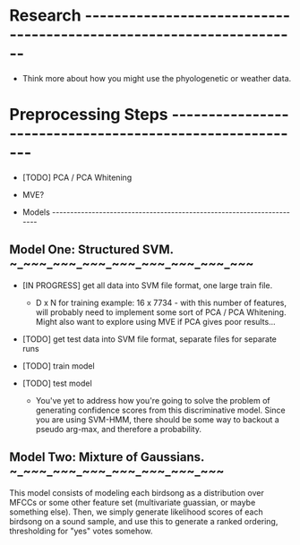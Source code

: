 # Research --------------------------------------------------------------------

  * Think more about how you might use the phyologenetic or weather data.

# Preprocessing Steps ---------------------------------------------------------

  * [TODO] PCA / PCA Whitening
  * MVE?

* Models ----------------------------------------------------------------------

## Model One: Structured SVM. ~_~_~_~_~_~_~_~_~_~_~_~_~_~_~_~_~_~_~_~_~_~_~_~_~

* [IN PROGRESS] get all data into SVM file format, one large train file.
  * D x N for training example: 16 x 7734 - with this number of features, will
    probably need to implement some sort of PCA / PCA Whitening. Might also
    want to explore using MVE if PCA gives poor results...

* [TODO] get test data into SVM file format, separate files for separate
   runs

* [TODO] train model

* [TODO] test model
  * You've yet to address how you're going to solve the problem of generating
    confidence scores from this discriminative model. Since you are using
    SVM-HMM, there should be some way to backout a pseudo arg-max, and
    therefore a probability.

## Model Two: Mixture of Gaussians. ~_~_~_~_~_~_~_~_~_~_~_~_~_~_~_~_~_~_~_~_~_~

This model consists of modeling each birdsong as a distribution over MFCCs or
some other feature set (multivariate guassian, or maybe something else). Then,
we simply generate likelihood scores of each birdsong on a sound sample, and
use this to generate a ranked ordering, thresholding for "yes" votes somehow.
